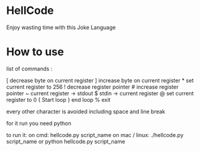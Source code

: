 # HellCode
Enjoy wasting time with this Joke Language

# How to use

list of commands :

[ decrease byte on current register
] increase byte on current register 
\* set current register to 256
! decrease register pointer 
\# increase register pointer
~ current register -> stdout
$ stdin -> current register
@ set current register to 0 
{ Start loop
} end loop 
% exit 

every other character is avoided including space and line break

for it run you need python

to run it:
on cmd: hellcode.py script_name
on mac / linux: ./hellcode.py script_name or python hellcode.py script_name
